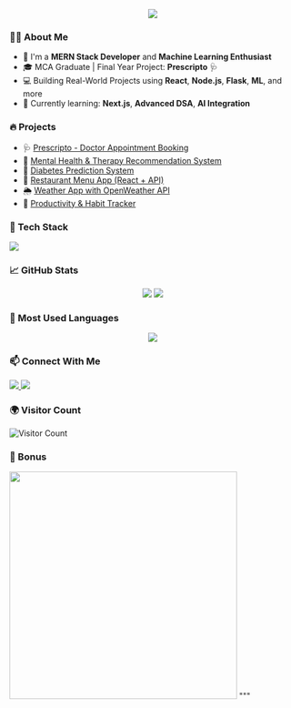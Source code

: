 
<p align="center">
  <img src="https://capsule-render.vercel.app/api?type=waving&height=200&text=Hi%20👋%20I'm%20Binayak%20Sethy&fontAlign=50&fontColor=ffffff&fontSize=30&textBg=true&animation=fadeIn&color=0:3E54AC,100:00B4DB" />
</p>

### 👨‍💻 About Me
- 🧠 I'm a **MERN Stack Developer** and **Machine Learning Enthusiast**
- 🎓 MCA Graduate | Final Year Project: **Prescripto** 🩺
- 💻 Building Real-World Projects using **React**, **Node.js**, **Flask**, **ML**, and more
- 🌱 Currently learning: **Next.js**, **Advanced DSA**, **AI Integration**

### 🔥 Projects
- 🩺 [Prescripto - Doctor Appointment Booking](https://your-live-link.com)
- 🧠 [Mental Health & Therapy Recommendation System](#)
- 💉 [Diabetes Prediction System](#)
- 🍔 [Restaurant Menu App (React + API)](#)
- 🌦️ [Weather App with OpenWeather API](#)
- 🎯 [Productivity & Habit Tracker](#)

### 🚀 Tech Stack
<p align="left">
  <img src="https://skillicons.dev/icons?i=react,nodejs,express,mongodb,tailwind,python,flask,mysql,git,github,vscode&theme=dark" />
</p>

### 📈 GitHub Stats
<p align="center">
  <img src="https://github-readme-stats.vercel.app/api?username=binayak15&show_icons=true&theme=tokyonight" />
  <img src="https://github-readme-streak-stats.herokuapp.com/?user=binayak15&theme=tokyonight" />
</p>

### 📌 Most Used Languages
<p align="center">
  <img src="https://github-readme-stats.vercel.app/api/top-langs/?username=binayak15&layout=compact&theme=tokyonight" />
</p>

### 📫 Connect With Me
<p align="left">
  <a href="https://linkedin.com/in/binayak15" target="_blank">
    <img src="https://img.shields.io/badge/LinkedIn-blue?style=for-the-badge&logo=linkedin" />
  </a>
  <a href="mailto:binayaksethy@example.com">
    <img src="https://img.shields.io/badge/Gmail-red?style=for-the-badge&logo=gmail&logoColor=white" />
  </a>
</p>

### 🌍 Visitor Count
![Visitor Count](https://profile-counter.glitch.me/binayak15/count.svg)

### 🧠 Bonus
<img src="https://media.giphy.com/media/qgQUggAC3Pfv687qPC/giphy.gif" width="400"/>
"""


